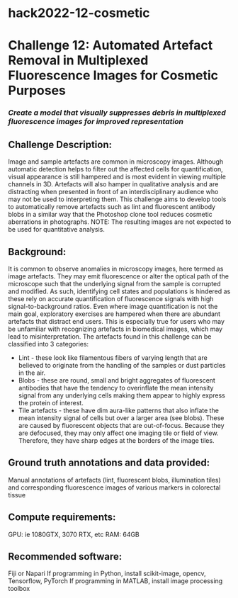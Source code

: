# hack2022-12-cosmetic
# Challenge 12: Automated Artefact Removal in Multiplexed Fluorescence Images for Cosmetic Purposes

### *Create a model that visually suppresses debris in multiplexed fluorescence images for improved representation*

## Challenge Description: 
Image and sample artefacts are common in microscopy images. Although automatic detection helps to filter out the affected cells for quantification, visual appearance is still hampered and is most evident in viewing multiple channels in 3D. Artefacts will also hamper in qualitative analysis and are distracting when presented in front of an interdisciplinary audience who may not be used to interpreting them. This challenge aims to develop tools to automatically remove artefacts such as lint and fluorescent antibody blobs in a similar way that the Photoshop clone tool reduces cosmetic aberrations in photographs. NOTE: The resulting images are not expected to be used for quantitative analysis.

## Background:
It is common to observe anomalies in microscopy images, here termed as image artefacts. They may emit fluorescence or alter the optical path of the microscope such that the underlying signal from the sample is corrupted and modified. As such, identifying cell states and populations is hindered as these rely on accurate quantification of fluorescence signals with high signal-to-background ratios. Even where image quantification is not the main goal, exploratory exercises are hampered when there are abundant artefacts that distract end users. This is especially true for users who may be unfamiliar with recognizing artefacts in biomedical images, which may lead to misinterpretation. The artefacts found in this challenge can be classified into 3 categories: <br>

* Lint - these look like filamentous fibers of varying length that are believed to originate from the handling of the samples or dust particles in the air.<br>
* Blobs - these are round, small and bright aggregates of fluorescent antibodies that have the tendency to overinflate the mean intensity signal from any underlying cells making them appear to highly express the protein of interest.<br>
* Tile artefacts - these have dim aura-like patterns that also inflate the mean intensity signal of cells but over a larger area (see blobs). These are caused by fluorescent objects that are out-of-focus. Because they are defocused, they may only affect one imaging tile or field of view. Therefore, they have sharp edges at the borders of the image tiles.<br>


## Ground truth annotations and data provided: 
Manual annotations of artefacts (lint, fluorescent blobs, illumination tiles) and corresponding fluorescence images of various markers in colorectal tissue

## Compute requirements:
GPU: ie 1080GTX, 3070 RTX, etc 
RAM: 64GB

## Recommended software:
Fiji or Napari
If programming in Python, install scikit-image, opencv, Tensorflow, PyTorch
If programming in MATLAB, install image processing toolbox
